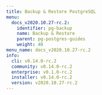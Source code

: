 ```yaml
---
title: Backup & Restore PostgreSQL
menu:
  docs_v2020.10.27-rc.2:
    identifier: pg-backup
    name: Backup & Restore
    parent: pg-postgres-guides
    weight: 40
menu_name: docs_v2020.10.27-rc.2
info:
  cli: v0.14.0-rc.2
  community: v0.14.0-rc.2
  enterprise: v0.1.0-rc.2
  installer: v0.14.0-rc.2
  version: v2020.10.27-rc.2
---
```


